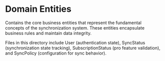 # Domain Entities

Contains the core business entities that represent the fundamental concepts of the synchronization system. These entities encapsulate business rules and maintain data integrity.

Files in this directory include User (authentication state), SyncStatus (synchronization state tracking), SubscriptionStatus (pro feature validation), and SyncPolicy (configuration for sync behavior).